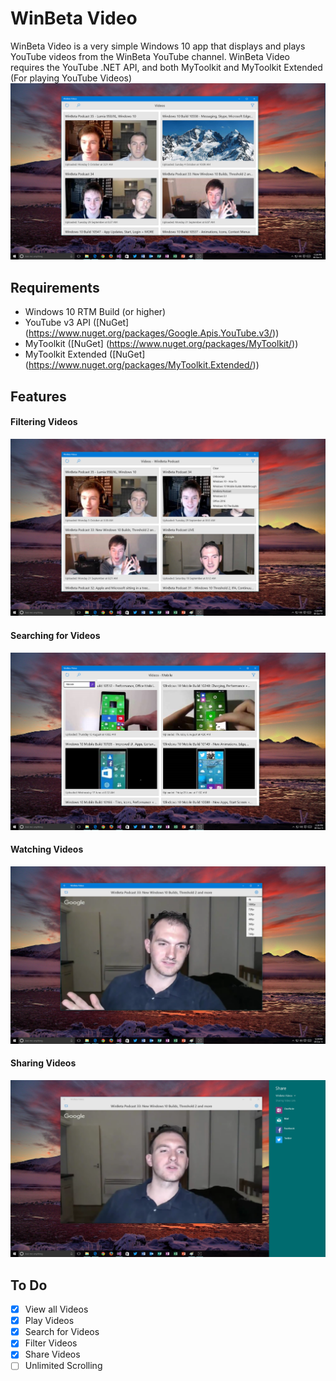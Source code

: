 # WinBeta Video

WinBeta Video is a very simple Windows 10 app that displays and plays YouTube videos from the WinBeta YouTube channel.
WinBeta Video requires the YouTube .NET API, and both MyToolkit and MyToolkit Extended (For playing YouTube Videos)
![Filter Images](/Images/videos.png)

## Requirements
* Windows 10 RTM Build (or higher)
* YouTube v3 API ([NuGet] (https://www.nuget.org/packages/Google.Apis.YouTube.v3/))
* MyToolkit ([NuGet] (https://www.nuget.org/packages/MyToolkit/))
* MyToolkit Extended ([NuGet] (https://www.nuget.org/packages/MyToolkit.Extended/))

## Features
#### Filtering Videos
![Filter Images](/Images/filter.png)

#### Searching for Videos
![Search Images](/Images/search.png)

#### Watching Videos
![Quality Images](/Images/quality.png)

#### Sharing Videos
![Share Images](/Images/share.png)

## To Do
* [x] View all Videos
* [x] Play Videos
* [x] Search for Videos
* [x] Filter Videos
* [x] Share Videos
* [ ] Unlimited Scrolling
